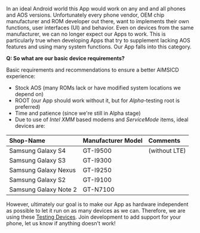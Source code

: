 In an ideal Android world this App would work on any and and all phones and AOS versions. Unfortunately every phone vendor, OEM chip manufacturer and ROM developer out there, want to implements their own functions, user interfaces (UI) and behavior. Even on devices from the same manufacturer, we can no longer expect our Apps to work. This is particularly true when developing Apps that try to supplement lacking AOS features and using many system functions. Our App falls into this category.

**Q: So what are our basic device requirements?**

Basic requirements and recommendations to ensure a better AIMSICD experience:

* Stock AOS (many ROMs lack or have modified system locations we depend on)
* ROOT (our App should work without it, but for *Alpha*-testing root is preferred)
* Time and patience (since we're still in Alpha stage)
* Due to use of *Intel XMM* based modems and *ServiceMode* items, ideal devices are: 

| Shop-Name | Manufacturer Model | Comments |
|:--------- |:------------------ |:-------- |
 Samsung Galaxy S4 |    GT-I9500 | (without LTE)
 Samsung Galaxy S3 |    GT-I9300 |
 Samsung Galaxy Nexus | GT-I9250 |
 Samsung Galaxy S2 | GT-I9100 |
 Samsung Galaxy Note 2 | GT-N7100 |

However, ultimately our goal is to make our App as hardware independent as possible to let it run on as many devices as we can. Therefore, we are using these [Testing Devices](https://github.com/SecUpwN/Android-IMSI-Catcher-Detector/wiki/Testing-Devices). Join development to add support for your phone, let us know if anything doesn't work!
